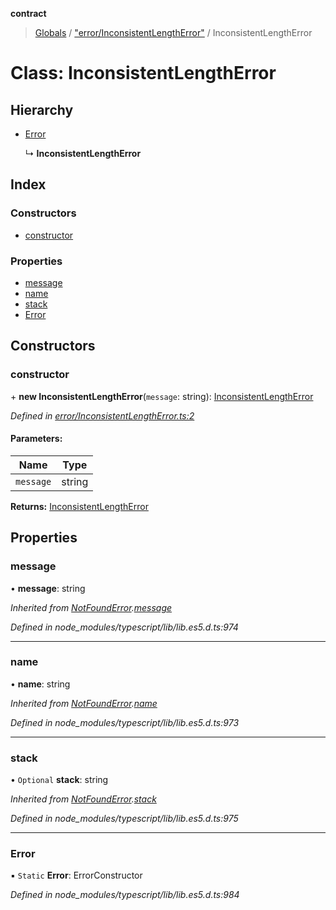**contract**

> [Globals](../README.md) / ["error/InconsistentLengthError"](../modules/_error_inconsistentlengtherror_.md) / InconsistentLengthError

# Class: InconsistentLengthError

## Hierarchy

* [Error](_error_notfounderror_.notfounderror.md#error)

  ↳ **InconsistentLengthError**

## Index

### Constructors

* [constructor](_error_inconsistentlengtherror_.inconsistentlengtherror.md#constructor)

### Properties

* [message](_error_inconsistentlengtherror_.inconsistentlengtherror.md#message)
* [name](_error_inconsistentlengtherror_.inconsistentlengtherror.md#name)
* [stack](_error_inconsistentlengtherror_.inconsistentlengtherror.md#stack)
* [Error](_error_inconsistentlengtherror_.inconsistentlengtherror.md#error)

## Constructors

### constructor

\+ **new InconsistentLengthError**(`message`: string): [InconsistentLengthError](_error_inconsistentlengtherror_.inconsistentlengtherror.md)

*Defined in [error/InconsistentLengthError.ts:2](https://github.com/TEAM-B-SOFT2020/LSDContract/blob/fd28498/error/InconsistentLengthError.ts#L2)*

#### Parameters:

Name | Type |
------ | ------ |
`message` | string |

**Returns:** [InconsistentLengthError](_error_inconsistentlengtherror_.inconsistentlengtherror.md)

## Properties

### message

•  **message**: string

*Inherited from [NotFoundError](_error_notfounderror_.notfounderror.md).[message](_error_notfounderror_.notfounderror.md#message)*

*Defined in node_modules/typescript/lib/lib.es5.d.ts:974*

___

### name

•  **name**: string

*Inherited from [NotFoundError](_error_notfounderror_.notfounderror.md).[name](_error_notfounderror_.notfounderror.md#name)*

*Defined in node_modules/typescript/lib/lib.es5.d.ts:973*

___

### stack

• `Optional` **stack**: string

*Inherited from [NotFoundError](_error_notfounderror_.notfounderror.md).[stack](_error_notfounderror_.notfounderror.md#stack)*

*Defined in node_modules/typescript/lib/lib.es5.d.ts:975*

___

### Error

▪ `Static` **Error**: ErrorConstructor

*Defined in node_modules/typescript/lib/lib.es5.d.ts:984*
